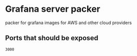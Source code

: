 # Grafana server packer

packer for grafana images for AWS and other cloud providers


## Ports that should be exposed

```
3000
```